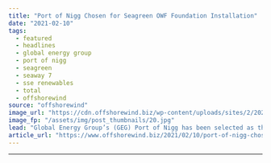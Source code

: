 ```yaml
---
title: "Port of Nigg Chosen for Seagreen OWF Foundation Installation"
date: "2021-02-10"
tags: 
  - featured
  - headlines
  - global energy group
  - port of nigg
  - seagreen
  - seaway 7
  - sse renewables
  - total
  - offshorewind
source: "offshorewind"
image_url: "https://cdn.offshorewind.biz/wp-content/uploads/sites/2/2021/02/10095012/Port-of-Nigg-marshalling_Global-Energy-Group_New-Wave-Images-UK.jpg"
image_fp: "/assets/img/post_thumbnails/20.jpg"
lead: "Global Energy Group’s (GEG) Port of Nigg has been selected as the marshalling, storage"
article_url: "https://www.offshorewind.biz/2021/02/10/port-of-nigg-chosen-for-seagreen-owf-foundation-installation/"
---
```


---
